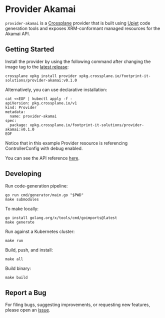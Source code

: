 # Provider Akamai

`provider-akamai` is a [Crossplane](https://crossplane.io/) provider that
is built using [Upjet](https://github.com/crossplane/upjet) code
generation tools and exposes XRM-conformant managed resources for the
Akamai API.

## Getting Started

Install the provider by using the following command after changing the image tag
to the [latest release](https://marketplace.upbound.io/providers/footprint-it-solutions/provider-akamai):
```
crossplane xpkg install provider xpkg.crossplane.io/footprint-it-solutions/provider-akamai:v0.1.0
```

Alternatively, you can use declarative installation:
```
cat <<EOF | kubectl apply -f -
apiVersion: pkg.crossplane.io/v1
kind: Provider
metadata:
  name: provider-akamai
spec:
  package: xpkg.crossplane.io/footprint-it-solutions/provider-akamai:v0.1.0
EOF
```

Notice that in this example Provider resource is referencing ControllerConfig with debug enabled.

You can see the API reference [here](https://doc.crds.dev/github.com/footprint-it-solutions/provider-akamai).

## Developing

Run code-generation pipeline:
```console
go run cmd/generator/main.go "$PWD"
make submodules
```

To make locally:
```console
go install golang.org/x/tools/cmd/goimports@latest
make generate
```

Run against a Kubernetes cluster:

```console
make run
```

Build, push, and install:

```console
make all
```

Build binary:

```console
make build
```

## Report a Bug

For filing bugs, suggesting improvements, or requesting new features, please
open an [issue](https://github.com/footprint-it-solutions/provider-akamai/issues).
